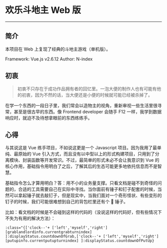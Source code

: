 # 欢乐斗地主 Web 版

---

## 简介

本项目在 Web 上复现了经典的斗地主游戏（单机版）。

Framework: Vue.js v2.6.12
Author: N-index

## 初衷

> 初衷不只存在于成功作品拥有者的回忆里。一泡大便的制作人也有可能有他的初衷，因为不然的话，当大便还是小便的时候就可能已经被杀掉了。

在学一个东西的一段日子里，我们常会以造物主的视角，重新审视一些生活里很寻常，甚至是很古早的东西。像 Frontend developer 会随手 F12 一样，我学到数据响应时，就迫不及待想拿眼前的东西练练手。

## 心得

与其说这是 Vue 练手项目，不如说这更是一个 Javascript 项目。因为我用了最单纯、最原始的 Vue 引入方式，而且没有以中型以上的形式构建项目，只用到了分离模块、封装函数等开发常识。不过，最简单的形式未必不会让我意识到 Vue 的核心作用，基础指令用明白了之后，了解其后的生态可能更多地依托信息而不是智慧。

基础指令怎么才算用明白？答：用不小的业务量支撑。只看文档是碰不到奇怪的问题的，合适的工具需要自己在实际中寻找。当你面前有锤子和钉子配套的时候，当然可以拿起锤子就去敲钉子，但是现实中，当我们面对一个奇形怪状、有些变形的钉子的时候，我们可能很难想到自己的背包栏里还有个 🔨 锤子。

比如：看文档的时候是不会碰到这样的代码的（没说这样的代码好，但有些情况下不失为有用的解决方法）：

    :class="{['clock--'+ ['left','myself','right'][grablandlordinfo.currentgrabturnindex] ]:displayStatus.countdownOfGrab,['clock--'+ ['left','myself','right'][putupinfo.currentputupturnindex] ]:displayStatus.countdownOfPutUp}

<!-- js: -->

<!-- 1. 使用 Promise、async/await 控制计时流程。 -->

